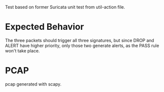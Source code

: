 Test based on former Suricata unit test from util-action file.

Expected Behavior
=================

The three packets should trigger all three signatures, but since DROP and ALERT
have higher priority, only those two generate alerts, as the PASS rule won't
take place.

PCAP
====
pcap generated with scapy.

